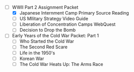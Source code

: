- [ ] WWII Part 2 Assignment Packet
	- [x] Japanese Internment Camp Primary Source Reading
	- [ ] US MIlitary Strategy Video Guide
	- [ ] Liberation of Concentration Camps WebQuest
	- [ ] Decision to Drop the Bomb
- [ ] Early Years of the Cold War Packet: Part 1
	- [ ] Who Started the Cold War
	- [ ] The Second Red Scare
	- [ ] Life in the 1950's
	- [ ] Korean War
	- [ ] The Cold War Heats Up: The Arms Race